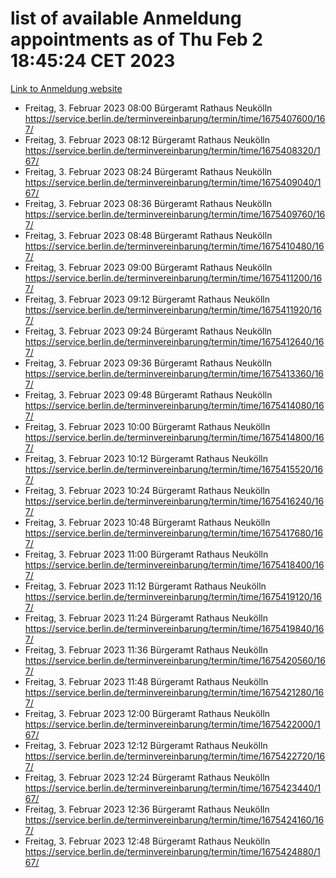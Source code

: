# list of available Anmeldung appointments as of Thu Feb  2 18:45:24 CET 2023
[Link to Anmeldung website](https://service.berlin.de/terminvereinbarung/termin/tag.php?termin=0&anliegen[]=120686&dienstleisterlist=122210,122217,327316,122219,327312,122227,327314,122231,327346,122243,327348,122252,329742,122260,329745,122262,329748,122254,329751,122271,327278,122273,327274,122277,327276,330436,122280,327294,122282,327290,122284,327292,327539,122291,327270,122285,327266,122286,327264,122296,327268,150230,329760,122301,327282,122297,327286,122294,327284,122312,329763,122314,329775,122304,327330,122311,327334,122309,327332,122281,327352,122279,329772,122276,327324,122274,327326,122267,329766,122246,327318,122251,327320,122257,327322,122208,327298,122226,327300,121362,121364&herkunft=http%3A%2F%2Fservice.berlin.de%2Fdienstleistung%2F120686%2F)
- Freitag, 3. Februar 2023 08:00 Bürgeramt Rathaus Neukölln https://service.berlin.de/terminvereinbarung/termin/time/1675407600/167/
- Freitag, 3. Februar 2023 08:12 Bürgeramt Rathaus Neukölln https://service.berlin.de/terminvereinbarung/termin/time/1675408320/167/
- Freitag, 3. Februar 2023 08:24 Bürgeramt Rathaus Neukölln https://service.berlin.de/terminvereinbarung/termin/time/1675409040/167/
- Freitag, 3. Februar 2023 08:36 Bürgeramt Rathaus Neukölln https://service.berlin.de/terminvereinbarung/termin/time/1675409760/167/
- Freitag, 3. Februar 2023 08:48 Bürgeramt Rathaus Neukölln https://service.berlin.de/terminvereinbarung/termin/time/1675410480/167/
- Freitag, 3. Februar 2023 09:00 Bürgeramt Rathaus Neukölln https://service.berlin.de/terminvereinbarung/termin/time/1675411200/167/
- Freitag, 3. Februar 2023 09:12 Bürgeramt Rathaus Neukölln https://service.berlin.de/terminvereinbarung/termin/time/1675411920/167/
- Freitag, 3. Februar 2023 09:24 Bürgeramt Rathaus Neukölln https://service.berlin.de/terminvereinbarung/termin/time/1675412640/167/
- Freitag, 3. Februar 2023 09:36 Bürgeramt Rathaus Neukölln https://service.berlin.de/terminvereinbarung/termin/time/1675413360/167/
- Freitag, 3. Februar 2023 09:48 Bürgeramt Rathaus Neukölln https://service.berlin.de/terminvereinbarung/termin/time/1675414080/167/
- Freitag, 3. Februar 2023 10:00 Bürgeramt Rathaus Neukölln https://service.berlin.de/terminvereinbarung/termin/time/1675414800/167/
- Freitag, 3. Februar 2023 10:12 Bürgeramt Rathaus Neukölln https://service.berlin.de/terminvereinbarung/termin/time/1675415520/167/
- Freitag, 3. Februar 2023 10:24 Bürgeramt Rathaus Neukölln https://service.berlin.de/terminvereinbarung/termin/time/1675416240/167/
- Freitag, 3. Februar 2023 10:48 Bürgeramt Rathaus Neukölln https://service.berlin.de/terminvereinbarung/termin/time/1675417680/167/
- Freitag, 3. Februar 2023 11:00 Bürgeramt Rathaus Neukölln https://service.berlin.de/terminvereinbarung/termin/time/1675418400/167/
- Freitag, 3. Februar 2023 11:12 Bürgeramt Rathaus Neukölln https://service.berlin.de/terminvereinbarung/termin/time/1675419120/167/
- Freitag, 3. Februar 2023 11:24 Bürgeramt Rathaus Neukölln https://service.berlin.de/terminvereinbarung/termin/time/1675419840/167/
- Freitag, 3. Februar 2023 11:36 Bürgeramt Rathaus Neukölln https://service.berlin.de/terminvereinbarung/termin/time/1675420560/167/
- Freitag, 3. Februar 2023 11:48 Bürgeramt Rathaus Neukölln https://service.berlin.de/terminvereinbarung/termin/time/1675421280/167/
- Freitag, 3. Februar 2023 12:00 Bürgeramt Rathaus Neukölln https://service.berlin.de/terminvereinbarung/termin/time/1675422000/167/
- Freitag, 3. Februar 2023 12:12 Bürgeramt Rathaus Neukölln https://service.berlin.de/terminvereinbarung/termin/time/1675422720/167/
- Freitag, 3. Februar 2023 12:24 Bürgeramt Rathaus Neukölln https://service.berlin.de/terminvereinbarung/termin/time/1675423440/167/
- Freitag, 3. Februar 2023 12:36 Bürgeramt Rathaus Neukölln https://service.berlin.de/terminvereinbarung/termin/time/1675424160/167/
- Freitag, 3. Februar 2023 12:48 Bürgeramt Rathaus Neukölln https://service.berlin.de/terminvereinbarung/termin/time/1675424880/167/
